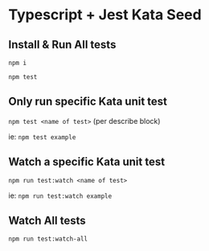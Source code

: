 # Typescript + Jest Kata Seed

## Install & Run All tests
`npm i`

`npm test`

## Only run specific Kata unit test
`npm test <name of test>` (per describe block)


ie: `npm test example`

## Watch a specific Kata unit test

`npm run test:watch <name of test>`


ie: `npm run test:watch example`


## Watch All tests

`npm run test:watch-all`

